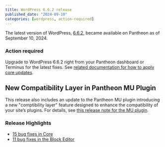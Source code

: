 ```yaml
---
title: WordPress 6.6.2 release
published_date: "2024-09-10"
categories: [wordpress, action-required]
---
```


The latest version of WordPress, [6.6.2](https://wordpress.org/news/2024/09/wordpress-6-6-2-maintenance-release/), became available on Pantheon as of September 10, 2024.

### Action required
Upgrade to WordPress 6.6.2 right from your Pantheon dashboard or Terminus for the latest fixes. See [related documentation for how to apply core updates](/core-updates#apply-upstream-updates-via-the-site-dashboard).

## New Compatibility Layer in Pantheon MU Plugin
This release also includes an update to the Pantheon MU plugin introducing a new "comptibility layer" feature designed to enhance the compatibility of your site’s plugins. For details, see [this release note for the MU plugin](/release-notes/2024/07/pantheon-mu-plugin-1-5-0).

### Release Highlights
* [15 bug fixes in Core](https://core.trac.wordpress.org/query?status=closed&id=!61982&milestone=6.6.2&group=status&col=id&col=summary&col=owner&col=type&col=priority&col=component&col=version&col=keywords&order=id)
* [11 bug fixes in the Block Editor](https://core.trac.wordpress.org/ticket/61982#comment:5)
